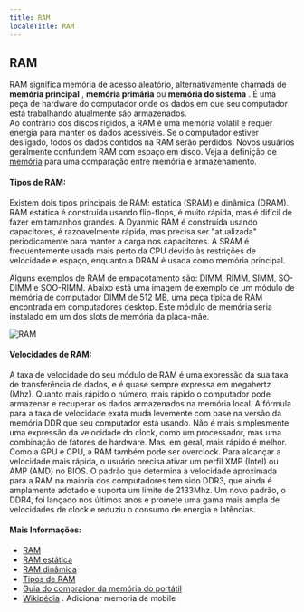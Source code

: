 ```yaml
---
title: RAM
localeTitle: RAM
---
```

## RAM

RAM significa memória de acesso aleatório, alternativamente chamada de **memória principal** , **memória primária** ou **memória do sistema** . É uma peça de hardware do computador onde os dados em que seu computador está trabalhando atualmente são armazenados.  
Ao contrário dos discos rígidos, a RAM é uma memória volátil e requer energia para manter os dados acessíveis. Se o computador estiver desligado, todos os dados contidos na RAM serão perdidos. Novos usuários geralmente confundem RAM com espaço em disco. Veja a definição de [memória](https://www.computerhope.com/jargon/m/memory.htm) para uma comparação entre memória e armazenamento.  

#### Tipos de RAM:

Existem dois tipos principais de RAM: estática (SRAM) e dinâmica (DRAM). RAM estática é construída usando flip-flops, é muito rápida, mas é difícil de fazer em tamanhos grandes. A Dyanmic RAM é construída usando capacitores, é razoavelmente rápida, mas precisa ser "atualizada" periodicamente para manter a carga nos capacitores. A SRAM é frequentemente usada mais perto da CPU devido às restrições de velocidade e espaço, enquanto a DRAM é usada como memória principal.

Alguns exemplos de RAM de empacotamento são: DIMM, RIMM, SIMM, SO-DIMM e SOO-RIMM. Abaixo está uma imagem de exemplo de um módulo de memória de computador DIMM de 512 MB, uma peça típica de RAM encontrada em computadores desktop. Este módulo de memória seria instalado em um dos slots de memória da placa-mãe.

![RAM](https://images-na.ssl-images-amazon.com/images/I/41kVnWQebtL._SL256_.jpg)

#### Velocidades de RAM:

A taxa de velocidade do seu módulo de RAM é uma expressão da sua taxa de transferência de dados, e é quase sempre expressa em megahertz (Mhz). Quanto mais rápido o número, mais rápido o computador pode armazenar e recuperar os dados armazenados na memória local. A fórmula para a taxa de velocidade exata muda levemente com base na versão da memória DDR que seu computador está usando. Não é mais simplesmente uma expressão da velocidade do clock, como um processador, mas uma combinação de fatores de hardware. Mas, em geral, mais rápido é melhor. Como a GPU e CPU, a RAM também pode ser overclock. Para alcançar a velocidade mais rápida, o usuário precisa ativar um perfil XMP (Intel) ou AMP (AMD) no BIOS. O padrão que determina a velocidade aproximada para a RAM na maioria dos computadores tem sido DDR3, que ainda é amplamente adotado e suporta um limite de 2133Mhz. Um novo padrão, o DDR4, foi lançado nos últimos anos e promete uma gama mais ampla de velocidades de clock e reduziu o consumo de energia e latências.

#### Mais Informações:

*   [RAM](http://www.webopedia.com/TERM/R/RAM.html)
*   [RAM estática](https://en.wikipedia.org/wiki/Static_random-access_memory)
*   [RAM dinâmica](https://en.wikipedia.org/wiki/Dynamic_random-access_memory)
*   [Tipos de RAM](http://www.computermemoryupgrade.net/types-of-computer-memory-common-uses.html)
*   [Guia do comprador da memória do portátil](https://www.lifewire.com/laptop-memory-buyers-guide-833024)
*   [Wikipédia](https://en.wikipedia.org/wiki/Random-access_memory) .
Adicionar memoria de mobile
